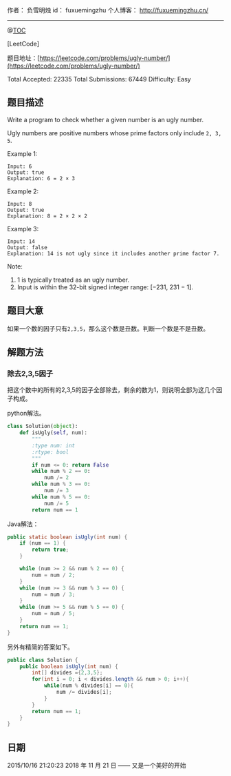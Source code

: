
作者： 负雪明烛
id：	fuxuemingzhu
个人博客：	http://fuxuemingzhu.cn/

---
@[TOC](目录)

[LeetCode]

题目地址：[https://leetcode.com/problems/ugly-number/](https://leetcode.com/problems/ugly-number/)

Total Accepted: 22335 Total Submissions: 67449 Difficulty: Easy


## 题目描述


Write a program to check whether a given number is an ugly number.

Ugly numbers are positive numbers whose prime factors only include ``2, 3, 5``.

Example 1:

	Input: 6
	Output: true
	Explanation: 6 = 2 × 3

Example 2:

	Input: 8
	Output: true
	Explanation: 8 = 2 × 2 × 2

Example 3:

	Input: 14
	Output: false 
	Explanation: 14 is not ugly since it includes another prime factor 7.

Note:

1. 1 is typically treated as an ugly number.
1. Input is within the 32-bit signed integer range: [−231,  231 − 1].

## 题目大意

如果一个数的因子只有``2,3,5``，那么这个数是丑数。判断一个数是不是丑数。

## 解题方法

### 除去2,3,5因子

把这个数中的所有的2,3,5的因子全部除去，剩余的数为1，则说明全部为这几个因子构成。

python解法。

```python
class Solution(object):
    def isUgly(self, num):
        """
        :type num: int
        :rtype: bool
        """
        if num <= 0: return False
        while num % 2 == 0:
            num /= 2
        while num % 3 == 0:
            num /= 3
        while num % 5 == 0:
            num /= 5
        return num == 1
```

Java解法：

```java
public static boolean isUgly(int num) {
	if (num == 1) {
		return true;
	}

	while (num >= 2 && num % 2 == 0) {
		num = num / 2;
	}
	while (num >= 3 && num % 3 == 0) {
		num = num / 3;
	}
	while (num >= 5 && num % 5 == 0) {
		num = num / 5;
	}
	return num == 1;
}
```

另外有精简的答案如下。

```java
public class Solution {
    public boolean isUgly(int num) {
        int[] divides ={2,3,5};
        for(int i = 0; i < divides.length && num > 0; i++){
            while(num % divides[i] == 0){
                num /= divides[i];
            }
        }
		return num == 1;
    }
}
```

## 日期

2015/10/16 21:20:23 
2018 年 11 月 21 日 —— 又是一个美好的开始
